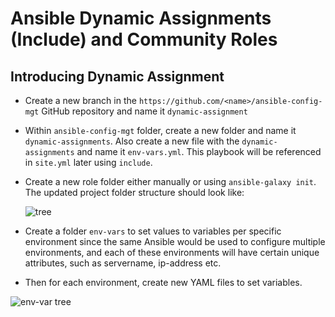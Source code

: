 # Ansible Dynamic Assignments (Include) and Community Roles

## Introducing Dynamic Assignment

- Create a new branch in the `https://github.com/<name>/ansible-config-mgt` GitHub repository and name it `dynamic-assignment`
- Within `ansible-config-mgt` folder, create a new folder and name it `dynamic-assignments`. Also create a new file with the `dynamic-assignments` and name it `env-vars.yml`. 
This playbook will be referenced in `site.yml` later using `include`.
- Create a new role folder either manually or using `ansible-galaxy init`. The updated project folder structure should look like:

  ![tree](https://user-images.githubusercontent.com/30922643/115919656-09f14a80-a471-11eb-91b8-763a5f974b09.PNG)

- Create a folder `env-vars` to set values to variables per specific environment since the same Ansible would be used to configure multiple environments, and each of these environments will have certain unique attributes, such as servername, ip-address etc.
- Then for each environment, create new YAML files to set variables. 

![env-var tree](https://user-images.githubusercontent.com/30922643/115921530-84bb6500-a473-11eb-9378-6572ab4c4ecf.PNG)

